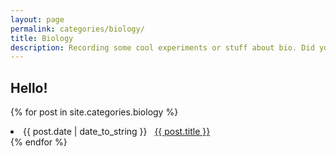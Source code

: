 ```yaml
---
layout: page
permalink: categories/biology/
title: Biology
description: Recording some cool experiments or stuff about bio. Did you know that 25% of your bones are in your feet?
---
```


## Hello!

{% for post in site.categories.biology %}
 <li><span>{{ post.date | date_to_string }}</span> &nbsp; <a href="{{ post.url }}">{{ post.title }}</a></li>
{% endfor %}